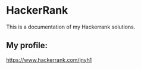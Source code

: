 # HackerRank
This is a documentation of my Hackerrank solutions.

## My profile:
https://www.hackerrank.com/jnyh1



